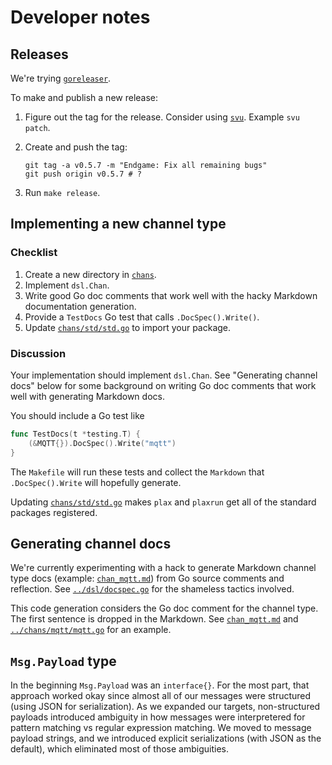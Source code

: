 # Developer notes

## Releases

We're trying [`goreleaser`](https://goreleaser.com/).

To make and publish a new release:

1. Figure out the tag for the release.  Consider using
   [`svu`](https://github.com/caarlos0/svu). Example `svu patch`.

1. Create and push the tag:

    ```Shell
	git tag -a v0.5.7 -m "Endgame: Fix all remaining bugs"
	git push origin v0.5.7 # ?
	```

1. Run `make release`.


## Implementing a new channel type

### Checklist

1. Create a new directory in [`chans`](../chans).
1. Implement `dsl.Chan`.
1. Write good Go doc comments that work well with the hacky Markdown
   documentation generation.
1. Provide a `TestDocs` Go test that calls `.DocSpec().Write()`.
1. Update [`chans/std/std.go`](../chans/std/std.go) to import your package.

### Discussion

Your implementation should implement `dsl.Chan`.  See "Generating
channel docs" below for some background on writing Go doc comments
that work well with generating Markdown docs.

You should include a Go test like

```Go
func TestDocs(t *testing.T) {
	(&MQTT{}).DocSpec().Write("mqtt")
}
```

The `Makefile` will run these tests and collect the `Markdown` that
`.DocSpec().Write` will hopefully generate.

Updating [`chans/std/std.go`](../chans/std/std.go) makes `plax` and
`plaxrun` get all of the standard packages registered.


## Generating channel docs

We're currently experimenting with a hack to generate Markdown channel
type docs (example: [`chan_mqtt.md`](chan_mqtt.md)) from Go source
comments and reflection.  See [`../dsl/docspec.go`](../dsl/docspec.go)
for the shameless tactics involved.

This code generation considers the Go doc comment for the channel
type.  The first sentence is dropped in the Markdown.  See
[`chan_mqtt.md`](chan_mqtt.md) and
[`../chans/mqtt/mqtt.go`](../chans/mqtt/mqtt.go) for an example.

## `Msg.Payload` type

In the beginning `Msg.Payload` was an `interface{}`.  For the most
part, that approach worked okay since almost all of our messages were
structured (using JSON for serialization).  As we expanded our
targets, non-structured payloads introduced ambiguity in how messages
were interpretered for pattern matching vs regular expression
matching.  We moved to message payload strings, and we introduced
explicit serializations (with JSON as the default), which eliminated
most of those ambiguities.

